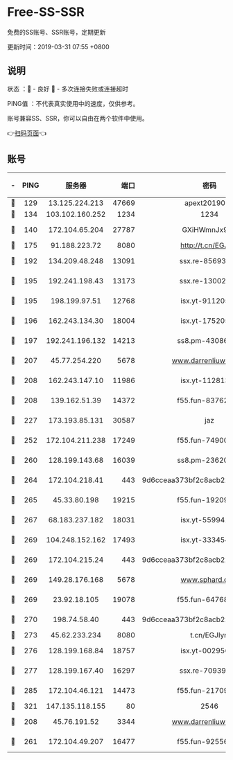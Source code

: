 # Free-SS-SSR

免费的SS账号、SSR账号，定期更新

更新时间：2019-03-31 07:55 +0800

## 说明

状态     ：🙂 - 良好 🙁 - 多次连接失败或连接超时

PING值   ：不代表真实使用中的速度，仅供参考。

账号兼容SS、SSR，你可以自由在两个软件中使用。

👉[扫码页面](https://liesauer.github.io/Free-SS-SSR/)👈

## 账号

|-|PING|服务器|端口|密码|加密方式|区域|
|:----:|:----:|:-----:|-----:|:----:|:----:|:----:|
|🙂|129|13.125.224.213|47669|apext2019001|chacha20|KR|
|🙂|134|103.102.160.252|1234|1234|rc4-md5|JP|
|🙂|140|172.104.65.204|27787|GXiHWmnJx94S|aes-256-cfb|JP|
|🙂|175|91.188.223.72|8080|http://t.cn/EGJIyrl|rc4-md5|RU|
|🙂|192|134.209.48.248|13091|ssx.re-85693454|aes-256-cfb|US|
|🙂|195|192.241.198.43|13173|ssx.re-13002035|aes-256-cfb|US|
|🙂|195|198.199.97.51|12768|isx.yt-91120534|aes-256-cfb|US|
|🙂|196|162.243.134.30|18004|isx.yt-17520529|aes-256-cfb|US|
|🙂|197|192.241.196.132|14213|ss8.pm-43086364|aes-256-cfb|US|
|🙂|207|45.77.254.220|5678|www.darrenliuwei.com|aes-256-cfb|SG|
|🙂|208|162.243.147.10|11986|isx.yt-11281384|aes-256-cfb|US|
|🙂|208|139.162.51.39|14372|f55.fun-83762221|aes-256-cfb|SG|
|🙂|227|173.193.85.131|30587|jaz|aes-256-cfb|US|
|🙂|252|172.104.211.238|17249|f55.fun-74900529|aes-256-cfb|US|
|🙂|260|128.199.143.68|16039|ss8.pm-23620384|aes-256-cfb|SG|
|🙂|264|172.104.218.41|443|9d6cceaa373bf2c8acb22e60b6a58be6|aes-256-cfb|US|
|🙂|265|45.33.80.198|19215|f55.fun-19209490|aes-256-cfb|US|
|🙂|267|68.183.237.182|18031|isx.yt-55994128|aes-256-cfb|SG|
|🙂|269|104.248.152.162|17493|isx.yt-33345420|aes-256-cfb|SG|
|🙂|269|172.104.215.24|443|9d6cceaa373bf2c8acb22e60b6a58be6|aes-256-cfb|US|
|🙂|269|149.28.176.168|5678|www.sphard.com|aes-256-cfb|AU|
|🙂|269|23.92.18.105|19078|f55.fun-64768572|aes-256-cfb|US|
|🙂|270|198.74.58.40|443|9d6cceaa373bf2c8acb22e60b6a58be6|aes-256-cfb|US|
|🙂|273|45.62.233.234|8080|t.cn/EGJIyrl|rc4-md5|CA|
|🙂|276|128.199.168.84|18757|isx.yt-00295653|aes-256-cfb|SG|
|🙂|277|128.199.167.40|16297|ssx.re-70939719|aes-256-cfb|SG|
|🙂|285|172.104.46.121|14473|f55.fun-21709141|aes-256-cfb|SG|
|🙂|321|147.135.118.155|80|2546|chacha20|US|
|🙂|208|45.76.191.52|3344|www.darrenliuwei.com|aes-256-cfb|JP|
|🙂|261|172.104.49.207|16477|f55.fun-92556550|aes-256-cfb|SG|
